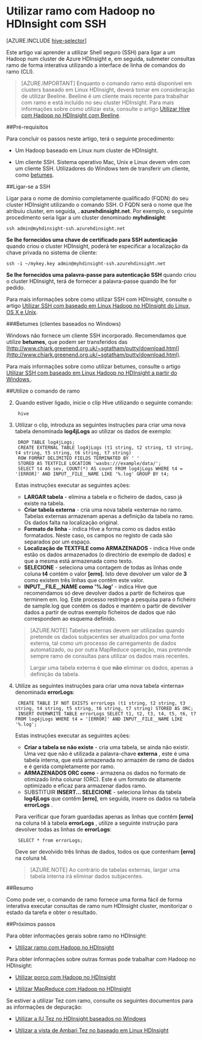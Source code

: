 <properties
   pageTitle="Utilizar a shell de ramo no HDInsight (Hadoop) | Microsoft Azure"
   description="Saiba como utilizar a shell de ramo com um cluster de baseado em Linux HDInsight. Irá obter informações sobre como ligar ao cluster HDInsight utilizando SSh, em seguida, utilizar a Shell Hive para forma interativa executar consultas."
   services="hdinsight"
   documentationCenter=""
   authors="Blackmist"
   manager="jhubbard"
   editor="cgronlun"
    tags="azure-portal"/>

<tags
   ms.service="hdinsight"
   ms.devlang="na"
   ms.topic="article"
   ms.tgt_pltfrm="na"
   ms.workload="big-data"
   ms.date="10/04/2016"
   ms.author="larryfr"/>

# <a name="use-hive-with-hadoop-in-hdinsight-with-ssh"></a>Utilizar ramo com Hadoop no HDInsight com SSH

[AZURE.INCLUDE [hive-selector](../../includes/hdinsight-selector-use-hive.md)]

Este artigo vai aprender a utilizar Shell seguro (SSH) para ligar a um Hadoop num cluster de Azure HDInsight e, em seguida, submeter consultas ramo de forma interativa utilizando a interface de linha de comandos do ramo (CLI).

> [AZURE.IMPORTANT] Enquanto o comando ramo está disponível em clusters baseado em Linux HDInsight, deverá tomar em consideração de utilizar Beeline. Beeline é um cliente mais recente para trabalhar com ramo e está incluído no seu cluster HDInsight. Para mais informações sobre como utilizar esta, consulte o artigo [Utilizar Hive com Hadoop no HDInsight com Beeline](hdinsight-hadoop-use-hive-beeline.md).

##<a id="prereq"></a>Pré-requisitos

Para concluir os passos neste artigo, terá o seguinte procedimento:

* Um Hadoop baseado em Linux num cluster de HDInsight.

* Um cliente SSH. Sistema operativo Mac, Unix e Linux devem vêm com um cliente SSH. Utilizadores do Windows tem de transferir um cliente, como [betumes](http://www.chiark.greenend.org.uk/~sgtatham/putty/download.html).

##<a id="ssh"></a>Ligar-se a SSH

Ligar para o nome de domínio completamente qualificado (FQDN) do seu cluster HDInsight utilizando o comando SSH. O FQDN será o nome que lhe atribuiu cluster, em seguida, **. azurehdinsight.net**. Por exemplo, o seguinte procedimento seria ligar a um cluster denominado **myhdinsight**:

    ssh admin@myhdinsight-ssh.azurehdinsight.net

**Se lhe fornecidos uma chave de certificado para SSH autenticação** quando criou o cluster HDInsight, poderá ter especificar a localização da chave privada no sistema de cliente:

    ssh -i ~/mykey.key admin@myhdinsight-ssh.azurehdinsight.net

**Se lhe fornecidos uma palavra-passe para autenticação SSH** quando criou o cluster HDInsight, terá de fornecer a palavra-passe quando lhe for pedido.

Para mais informações sobre como utilizar SSH com HDInsight, consulte o artigo [Utilizar SSH com baseado em Linux Hadoop no HDInsight do Linux, OS X e Unix](hdinsight-hadoop-linux-use-ssh-unix.md).

###<a name="putty-windows-based-clients"></a>Betumes (clientes baseados no Windows)

Windows não fornece um cliente SSH incorporado. Recomendamos que utilize **betumes**, que podem ser transferidos das [http://www.chiark.greenend.org.uk/~sgtatham/putty/download.html](http://www.chiark.greenend.org.uk/~sgtatham/putty/download.html).

Para mais informações sobre como utilizar betumes, consulte o artigo [Utilizar SSH com baseado em Linux Hadoop no HDInsight a partir do Windows ](hdinsight-hadoop-linux-use-ssh-windows.md).

##<a id="hive"></a>Utilize o comando de ramo

2. Quando estiver ligado, inicie o clip Hive utilizando o seguinte comando:

        hive

3. Utilizar o clip, introduza as seguintes instruções para criar uma nova tabela denominada **log4jLogs** ao utilizar os dados de exemplo:

        DROP TABLE log4jLogs;
        CREATE EXTERNAL TABLE log4jLogs (t1 string, t2 string, t3 string, t4 string, t5 string, t6 string, t7 string)
        ROW FORMAT DELIMITED FIELDS TERMINATED BY ' '
        STORED AS TEXTFILE LOCATION 'wasbs:///example/data/';
        SELECT t4 AS sev, COUNT(*) AS count FROM log4jLogs WHERE t4 = '[ERROR]' AND INPUT__FILE__NAME LIKE '%.log' GROUP BY t4;

    Estas instruções executar as seguintes ações:

    * **LARGAR tabela** - elimina a tabela e o ficheiro de dados, caso já existe na tabela.
    * **Criar tabela externa** - cria uma nova tabela «externa» no ramo. Tabelas externas armazenam apenas a definição da tabela no ramo. Os dados falta na localização original.
    * **Formato de linha** - indica Hive a forma como os dados estão formatados. Neste caso, os campos no registo de cada são separados por um espaço.
    * **Localização de TEXTFILE como ARMAZENADOS** - indica Hive onde estão os dados armazenados (o directório de exemplo de dados) e que a mesma está armazenada como texto.
    * **SELECIONE** - seleciona uma contagem de todas as linhas onde coluna **t4** contém o valor **[erro]**. Isto deve devolver um valor de **3** como existem três linhas que contêm este valor.
    * **INPUT__FILE__NAME como '%.log'** - indica Hive que recomendamos só deve devolver dados a partir de ficheiros que terminem em. log. Este processo restringe a pesquisa para o ficheiro de sample.log que contém os dados e mantém o partir de devolver dados a partir de outras exemplo ficheiros de dados que não correspondem ao esquema definido.

    > [AZURE.NOTE] Tabelas externas devem ser utilizadas quando pretende os dados subjacentes ser atualizados por uma fonte externa, tal como um processo de carregamento de dados automatizado, ou por outra MapReduce operação, mas pretende sempre ramo de consultas para utilizar os dados mais recentes.
    >
    > Largar uma tabela externa é que **não** eliminar os dados, apenas a definição da tabela.

4. Utilize as seguintes instruções para criar uma nova tabela «interna» denominada **errorLogs**:

        CREATE TABLE IF NOT EXISTS errorLogs (t1 string, t2 string, t3 string, t4 string, t5 string, t6 string, t7 string) STORED AS ORC;
        INSERT OVERWRITE TABLE errorLogs SELECT t1, t2, t3, t4, t5, t6, t7 FROM log4jLogs WHERE t4 = '[ERROR]' AND INPUT__FILE__NAME LIKE '%.log';

    Estas instruções executar as seguintes ações:

    * **Criar a tabela se não existe** - cria uma tabela, se ainda não existir. Uma vez que não é utilizada a palavra-chave **externa** , este é uma tabela interna, que está armazenada no armazém de ramo de dados e é gerida completamente por ramo.
    * **ARMAZENADOS ORC como** - armazena os dados no formato de otimizado linha colunar (ORC). Este é um formato de altamente optimizado e eficaz para armazenar dados ramo.
    * SUBSTITUIR **INSERT... SELECIONE** - seleciona linhas da tabela **log4jLogs** que contêm **[erro]**, em seguida, insere os dados na tabela **errorLogs** .

    Para verificar que foram guardadas apenas as linhas que contêm **[erro]** na coluna t4 à tabela **errorLogs** , utilize a seguinte instrução para devolver todas as linhas de **errorLogs**:

        SELECT * from errorLogs;

    Deve ser devolvido três linhas de dados, todos os que contenham **[erro]** na coluna t4.

    > [AZURE.NOTE] Ao contrário de tabelas externas, largar uma tabela interna irá eliminar dados subjacentes.

##<a id="summary"></a>Resumo

Como pode ver, o comando de ramo fornece uma forma fácil de forma interativa executar consultas de ramo num HDInsight cluster, monitorizar o estado da tarefa e obter o resultado.

##<a id="nextsteps"></a>Próximos passos

Para obter informações gerais sobre ramo no HDInsight:

* [Utilizar ramo com Hadoop no HDInsight](hdinsight-use-hive.md)

Para obter informações sobre outras formas pode trabalhar com Hadoop no HDInsight:

* [Utilizar porco com Hadoop no HDInsight](hdinsight-use-pig.md)

* [Utilizar MapReduce com Hadoop no HDInsight](hdinsight-use-mapreduce.md)

Se estiver a utilizar Tez com ramo, consulte os seguintes documentos para as informações de depuração:

* [Utilizar a IU Tez no HDInsight baseados no Windows](hdinsight-debug-tez-ui.md)

* [Utilizar a vista de Ambari Tez no baseado em Linux HDInsight](hdinsight-debug-ambari-tez-view.md)

[hdinsight-sdk-documentation]: http://msdnstage.redmond.corp.microsoft.com/library/dn479185.aspx

[azure-purchase-options]: http://azure.microsoft.com/pricing/purchase-options/
[azure-member-offers]: http://azure.microsoft.com/pricing/member-offers/
[azure-free-trial]: http://azure.microsoft.com/pricing/free-trial/

[apache-tez]: http://tez.apache.org
[apache-hive]: http://hive.apache.org/
[apache-log4j]: http://en.wikipedia.org/wiki/Log4j
[hive-on-tez-wiki]: https://cwiki.apache.org/confluence/display/Hive/Hive+on+Tez
[import-to-excel]: http://azure.microsoft.com/documentation/articles/hdinsight-connect-excel-power-query/


[hdinsight-use-oozie]: hdinsight-use-oozie.md
[hdinsight-analyze-flight-data]: hdinsight-analyze-flight-delay-data.md

[putty]: http://www.chiark.greenend.org.uk/~sgtatham/putty/download.html

[hdinsight-provision]: hdinsight-provision-clusters.md
[hdinsight-submit-jobs]: hdinsight-submit-hadoop-jobs-programmatically.md
[hdinsight-upload-data]: hdinsight-upload-data.md



[powershell-here-strings]: http://technet.microsoft.com/library/ee692792.aspx


[img-hdi-hive-powershell-output]: ./media/hdinsight-use-hive/HDI.Hive.PowerShell.Output.png


